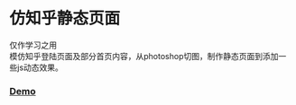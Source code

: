 # 仿知乎静态页面  
仅作学习之用  
模仿知乎登陆页面及部分首页内容，从photoshop切图，制作静态页面到添加一些js动态效果。
### [Demo](http://show2019.oss-ap-southeast-1.aliyuncs.com/zhihu/index.html)
